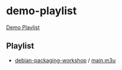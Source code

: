 # demo-playlist

[Demo Playlist](https://samwhelp.github.io/demo-playlist/)

## Playlist

* [debian-packaging-workshop](all/debian-packaging-workshop) / [main.m3u](https://samwhelp.github.io/demo-playlist/all/debian-packaging-workshop/main.m3u)

